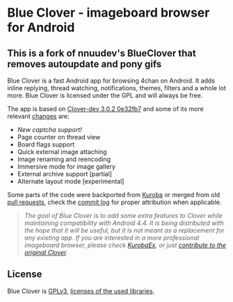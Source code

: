 # Blue Clover - imageboard browser for Android

## This is a fork of nnuudev's BlueClover that removes autoupdate and pony gifs

Blue Clover is a fast Android app for browsing 4chan on Android. It adds inline replying, thread watching, notifications, themes, filters and a whole lot more. Blue Clover is licensed under the GPL and will always be free.

The app is based on [Clover-dev 3.0.2 0e32fb7](https://github.com/chandevel/Clover/commit/0e32fb74d5ea4fbfe3248e559e64037bdf9acf17) and some of its more relevant [changes](https://raw.githubusercontent.com/nnuudev/BlueClover/dev/CHANGES.txt) are:

- *New captcha support!*
- Page counter on thread view
- Board flags support
- Quick external image attaching
- Image renaming and reencoding
- Immersive mode for image gallery
- External archive support [partial]
- Alternate layout mode [experimental]

Some parts of the code were backported from [Kuroba](https://github.com/Adamantcheese/Kuroba) or merged from old [pull requests](https://github.com/chandevel/Clover/pulls?q=is%3Apr), check the [commit log](https://github.com/nnuudev/BlueClover/commits/dev) for proper attribution when applicable.

> *The goal of Blue Clover is to add some extra features to Clover while maintaining compatibility with Android 4.4. It is being distributed with the hope that it will be useful, but it is not meant as a replacement for any existing app. If you are interested in a more professional imageboard browser, please check [KurobaEx](https://github.com/K1rakishou/Kuroba-Experimental), or just [contribute to the original Clover](https://github.com/chandevel/Clover).*


## License
Blue Clover is [GPLv3](https://github.com/nnuudev/BlueClover/blob/dev/COPYING.txt), [licenses of the used libraries](https://github.com/nnuudev/BlueClover/blob/dev/Clover/app/src/main/assets/html/licenses.html).
